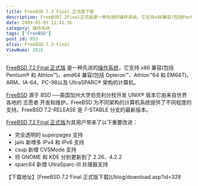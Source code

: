 ```yaml
---
title: FreeBSD 7.2 Final 正式版下载
description: FreeBSD7.2Final正式版是一种先进的操作系统，它支持x86兼容(包括Pentium®和Athlon™)、amd64兼容(包括Opteron™、Athlon™64和EM64T)、ARM、IA-64、PC-98以及UltraSPARC®架构的计算机。FreeBSD源于BSD──美国加州大学伯克利分校开发UNIX®版本它由来自世界各地的志愿者开发和维护。FreeBSD为不同架构的计算机系统提供了不同程度的支持。FreeBSD7.2-RELEASE是7-STABLE分支的最新版本。
date: 2009-05-05 11:41:36
category: 操作系统
tags: ['FreeBSD']
post_id: 853
alias: FreeBSD-7.2-Final
ViewNums: 2815
---
```


[FreeBSD 7.2 Final 正式版](/blog/freebsd-72-final) 是一种先进的[操作系统](http://www.15897.com/category/15)，它支持 x86 兼容(包括 Pentium® 和 Athlon™)、amd64 兼容(包括 Opteron™、Athlon™64 和 EM64T)、 ARM、IA-64、PC-98以及 UltraSPARC® 架构的计算机。

[FreeBSD](/tags/FreeBSD) 源于 BSD ──美国加州大学伯克利分校开发 UNIX® 版本它由来自世界各地的 志愿者 开发和维护。FreeBSD 为不同架构的计算机系统提供了不同程度的支持。FreeBSD 7.2-RELEASE 是 7-STABLE 分支的最新版本。

[FreeBSD 7.2 Final 正式版](/blog/freebsd-72-final)为其用户带来了以下重要改进：

* 完全透明的 superpages 支持
* jails 新增多 IPv4 和 IPv6 支持
* csup 新增 CVSMode 支持
* 将 GNOME 和 KDE 分别更新到了 2.26、4.2.2
* sparc64 新增 UltraSparc-III 处理器支持

【下载地址】[FreeBSD 7.2 Final 正式版下载](/blog/download.asp?id=328

